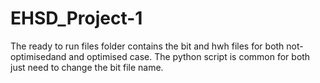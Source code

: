 # EHSD_Project-1

The ready to run files folder contains the bit and hwh files for both not-optimisedand and optimised case. 
The python script is common for both just need to change the bit file name. 
